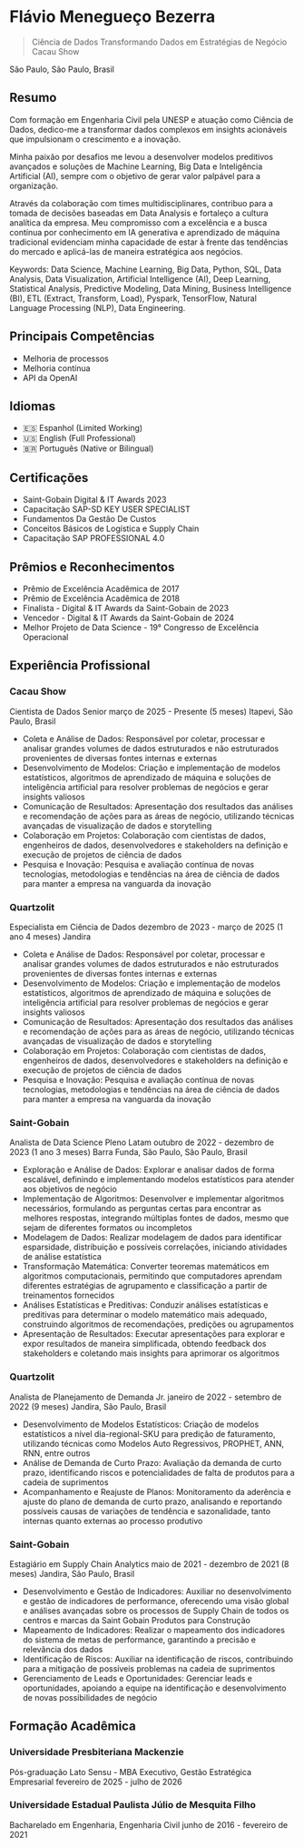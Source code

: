  # Flávio Menegueço Bezerra

 > Ciência de Dados  Transformando Dados em Estratégias de Negócio  Cacau Show

 São Paulo, São Paulo, Brasil

 ## Resumo
 Com formação em Engenharia Civil pela UNESP e atuação como Ciência de Dados, dedico-me a transformar dados complexos em insights acionáveis que impulsionam o crescimento e a inovação.

 Minha paixão por desafios me levou a desenvolver modelos preditivos avançados e soluções de Machine Learning, Big Data e Inteligência Artificial (AI), sempre com o objetivo de gerar valor palpável para a organização.

 Através da colaboração com times multidisciplinares, contribuo para a tomada de decisões baseadas em Data Analysis e fortaleço a cultura analítica da empresa. Meu compromisso com a excelência e a busca contínua por conhecimento em IA generativa e aprendizado de máquina tradicional evidenciam minha capacidade de estar à frente das tendências do mercado e aplicá-las de maneira estratégica aos negócios.

 Keywords: Data Science, Machine Learning, Big Data, Python, SQL, Data Analysis, Data Visualization, Artificial Intelligence (AI), Deep Learning, Statistical Analysis, Predictive Modeling, Data Mining, Business Intelligence (BI), ETL (Extract, Transform, Load), Pyspark, TensorFlow, Natural Language Processing (NLP), Data Engineering.

 ## Principais Competências
 - Melhoria de processos
 - Melhoria contínua
 - API da OpenAI

 ## Idiomas
 - 🇪🇸 Espanhol (Limited Working)
 - 🇺🇸 English (Full Professional)
 - 🇧🇷 Português (Native or Bilingual)

 ## Certificações
 - Saint-Gobain Digital & IT Awards 2023
 - Capacitação SAP-SD KEY USER SPECIALIST
 - Fundamentos Da Gestão De Custos
 - Conceitos Básicos de Logística e Supply Chain
 - Capacitação SAP PROFESSIONAL 4.0

 ## Prêmios e Reconhecimentos
 - Prêmio de Excelência Acadêmica de 2017
 - Prêmio de Excelência Acadêmica de 2018
 - Finalista - Digital & IT Awards da Saint-Gobain de 2023
 - Vencedor - Digital & IT Awards da Saint-Gobain de 2024
 - Melhor Projeto de Data Science - 19° Congresso de Excelência Operacional

 ## Experiência Profissional

 ### Cacau Show
 Cientista de Dados Senior  março de 2025 - Presente (5 meses)
 Itapevi, São Paulo, Brasil

 - Coleta e Análise de Dados: Responsável por coletar, processar e analisar grandes volumes de dados estruturados e não estruturados provenientes de diversas fontes internas e externas
 - Desenvolvimento de Modelos: Criação e implementação de modelos estatísticos, algoritmos de aprendizado de máquina e soluções de inteligência artificial para resolver problemas de negócios e gerar insights valiosos
 - Comunicação de Resultados: Apresentação dos resultados das análises e recomendação de ações para as áreas de negócio, utilizando técnicas avançadas de visualização de dados e storytelling
 - Colaboração em Projetos: Colaboração com cientistas de dados, engenheiros de dados, desenvolvedores e stakeholders na definição e execução de projetos de ciência de dados
 - Pesquisa e Inovação: Pesquisa e avaliação contínua de novas tecnologias, metodologias e tendências na área de ciência de dados para manter a empresa na vanguarda da inovação

 ### Quartzolit
 Especialista em Ciência de Dados  dezembro de 2023 - março de 2025 (1 ano 4 meses)
 Jandira

 - Coleta e Análise de Dados: Responsável por coletar, processar e analisar grandes volumes de dados estruturados e não estruturados provenientes de diversas fontes internas e externas
 - Desenvolvimento de Modelos: Criação e implementação de modelos estatísticos, algoritmos de aprendizado de máquina e soluções de inteligência artificial para resolver problemas de negócios e gerar insights valiosos
 - Comunicação de Resultados: Apresentação dos resultados das análises e recomendação de ações para as áreas de negócio, utilizando técnicas avançadas de visualização de dados e storytelling
 - Colaboração em Projetos: Colaboração com cientistas de dados, engenheiros de dados, desenvolvedores e stakeholders na definição e execução de projetos de ciência de dados
 - Pesquisa e Inovação: Pesquisa e avaliação contínua de novas tecnologias, metodologias e tendências na área de ciência de dados para manter a empresa na vanguarda da inovação

 ### Saint-Gobain
 Analista de Data Science Pleno Latam  outubro de 2022 - dezembro de 2023 (1 ano 3 meses)
 Barra Funda, São Paulo, São Paulo, Brasil

 - Exploração e Análise de Dados: Explorar e analisar dados de forma escalável, definindo e implementando modelos estatísticos para atender aos objetivos de negócio
 - Implementação de Algoritmos: Desenvolver e implementar algoritmos necessários, formulando as perguntas certas para encontrar as melhores respostas, integrando múltiplas fontes de dados, mesmo que sejam de diferentes formatos ou incompletos
 - Modelagem de Dados: Realizar modelagem de dados para identificar esparsidade, distribuição e possíveis correlações, iniciando atividades de análise estatística
 - Transformação Matemática: Converter teoremas matemáticos em algoritmos computacionais, permitindo que computadores aprendam diferentes estratégias de agrupamento e classificação a partir de treinamentos fornecidos
 - Análises Estatísticas e Preditivas: Conduzir análises estatísticas e preditivas para determinar o modelo matemático mais adequado, construindo algoritmos de recomendações, predições ou agrupamentos
 - Apresentação de Resultados: Executar apresentações para explorar e expor resultados de maneira simplificada, obtendo feedback dos stakeholders e coletando mais insights para aprimorar os algoritmos

 ### Quartzolit
 Analista de Planejamento de Demanda Jr.  janeiro de 2022 - setembro de 2022 (9 meses)
 Jandira, São Paulo, Brasil

 - Desenvolvimento de Modelos Estatísticos: Criação de modelos estatísticos a nível dia-regional-SKU para predição de faturamento, utilizando técnicas como Modelos Auto Regressivos, PROPHET, ANN, RNN, entre outros
 - Análise de Demanda de Curto Prazo: Avaliação da demanda de curto prazo, identificando riscos e potencialidades de falta de produtos para a cadeia de suprimentos
 - Acompanhamento e Reajuste de Planos: Monitoramento da aderência e ajuste do plano de demanda de curto prazo, analisando e reportando possíveis causas de variações de tendência e sazonalidade, tanto internas quanto externas ao processo produtivo

 ### Saint-Gobain
 Estagiário em Supply Chain Analytics  maio de 2021 - dezembro de 2021 (8 meses)
 Jandira, São Paulo, Brasil

 - Desenvolvimento e Gestão de Indicadores: Auxiliar no desenvolvimento e gestão de indicadores de performance, oferecendo uma visão global e análises avançadas sobre os processos de Supply Chain de todos os centros e marcas da Saint Gobain Produtos para Construção
 - Mapeamento de Indicadores: Realizar o mapeamento dos indicadores do sistema de metas de performance, garantindo a precisão e relevância dos dados
 - Identificação de Riscos: Auxiliar na identificação de riscos, contribuindo para a mitigação de possíveis problemas na cadeia de suprimentos
 - Gerenciamento de Leads e Oportunidades: Gerenciar leads e oportunidades, apoiando a equipe na identificação e desenvolvimento de novas possibilidades de negócio

 ## Formação Acadêmica

 ### Universidade Presbiteriana Mackenzie
 Pós-graduação Lato Sensu - MBA Executivo, Gestão Estratégica Empresarial
 fevereiro de 2025 - julho de 2026

 ### Universidade Estadual Paulista Júlio de Mesquita Filho
 Bacharelado em Engenharia, Engenharia Civil
 junho de 2016 - fevereiro de 2021
